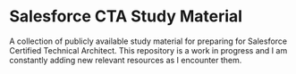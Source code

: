# Salesforce CTA Study Material
A collection of publicly available study material for preparing for Salesforce Certified Technical Architect. This repository is a work in progress and I am constantly adding new relevant resources as I encounter them.
